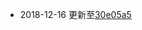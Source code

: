 * 2018-12-16 更新至[30e05a5](https://github.com/satwikkansal/wtfpython/commit/30e05a5973930c38cdb59f1c02b85b19b22ac531)
